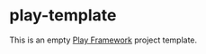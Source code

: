 # play-template

This is an empty [Play Framework](http://www.playframework.com/) project template.
